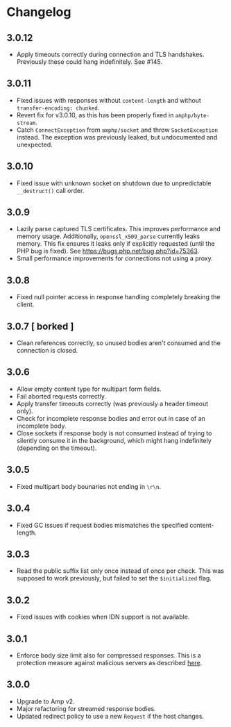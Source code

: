 # Changelog

## 3.0.12

 - Apply timeouts correctly during connection and TLS handshakes. Previously these could hang indefinitely. See #145.

## 3.0.11

 - Fixed issues with responses without `content-length` and without `transfer-encoding: chunked`.
 - Revert fix for v3.0.10, as this has been properly fixed in `amphp/byte-stream`.
 - Catch `ConnectException` from `amphp/socket` and throw `SocketException` instead. The exception was previously leaked, but undocumented and unexpected. 

## 3.0.10

 - Fixed issue with unknown socket on shutdown due to unpredictable `__destruct()` call order.

## 3.0.9

 - Lazily parse captured TLS certificates. This improves performance and memory usage. Additionally, `openssl_x509_parse` currently leaks memory. This fix ensures it leaks only if explicitly requested (until the PHP bug is fixed). See https://bugs.php.net/bug.php?id=75363.
 - Small performance improvements for connections not using a proxy.

## 3.0.8

 - Fixed null pointer access in response handling completely breaking the client.

## 3.0.7 [ borked ]

 - Clean references correctly, so unused bodies aren't consumed and the connection is closed.

## 3.0.6

 - Allow empty content type for multipart form fields.
 - Fail aborted requests correctly.
 - Apply transfer timeouts correctly (was previously a header timeout only).
 - Check for incomplete response bodies and error out in case of an incomplete body.
 - Close sockets if response body is not consumed instead of trying to silently consume it in the background, which might hang indefinitely (depending on the timeout).

## 3.0.5

 - Fixed multipart body bounaries not ending in `\r\n`.

## 3.0.4

 - Fixed GC issues if request bodies mismatches the specified content-length.

## 3.0.3

 - Read the public suffix list only once instead of once per check. This was supposed to work previously, but failed to set the `$initialized` flag.

## 3.0.2

 - Fixed issues with cookies when IDN support is not available.

## 3.0.1

 - Enforce body size limit also for compressed responses. This is a protection measure against malicious servers as described [here](https://blog.haschek.at/2017/how-to-defend-your-website-with-zip-bombs.html).

## 3.0.0
 - Upgrade to Amp v2.
 - Major refactoring for streamed response bodies.
 - Updated redirect policy to use a new `Request` if the host changes.

